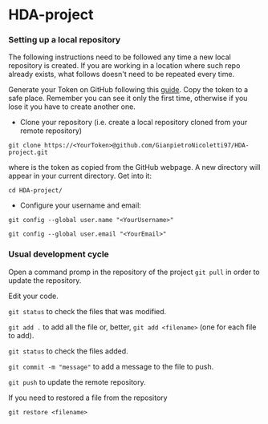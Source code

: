 # HDA-project

### Setting up a local repository

The following instructions need to be followed any time a new local repository is created. If you are working in a location where such repo already exists, what follows doesn't need to be repeated every time.

Generate your Token on GitHub following this [guide](https://docs.github.com/en/authentication/keeping-your-account-and-data-secure/creating-a-personal-access-token). Copy the token to a safe place. Remember you can see it only the first time, otherwise if you lose it you have to create another one.

   * Clone your repository (i.e. create a local repository cloned from your remote repository)

   `git clone https://<YourToken>@github.com/GianpietroNicoletti97/HDA-project.git`

   where <YourToken> is the token as copied from the GitHub webpage. A new directory will appear in your current directory. Get into it:

   `cd HDA-project/`

   * Configure your username and email:

   `git config --global user.name "<YourUsername>"`

   `git config --global user.email "<YourEmail>"`

  ### Usual development cycle
  
  Open a command promp in the repository of the project
  `git pull` in order to update the repository.
  
  Edit your code.
  
  `git status` to check the files that was modified.
  
  `git add .` to add all the file or, better, `git add <filename>` (one for each file to add).
  
  `git status` to check the files added.
  
  `git commit -m "message"` to add a message to the file to push.
  
  `git push` to update the remote repository.
  
  If you need to restored a file from the repository
  
  `git restore <filename>`
  
  
